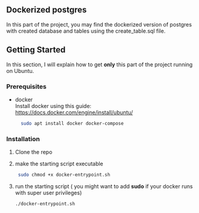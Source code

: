 <!-- ABOUT THE PROJECT -->
## Dockerized postgres
In this part of the project, you may find the dockerized version 
of postgres with created database and tables using the create_table.sql file. 

<!-- GETTING STARTED -->
## Getting Started
In this section, I will explain how to get **only** this part of the project running on Ubuntu.

### Prerequisites
* docker\
  Install docker using this guide: https://docs.docker.com/engine/install/ubuntu/
  ```sh
    sudo apt install docker docker-compose 
  ```

### Installation

1. Clone the repo

2. make the starting script executable
   ```sh
    sudo chmod +x docker-entrypoint.sh
   ```
3. run the starting script ( you might want to  add **sudo** if your docker runs with super user privileges)
   ```sh
   ./docker-entrypoint.sh
   ```


